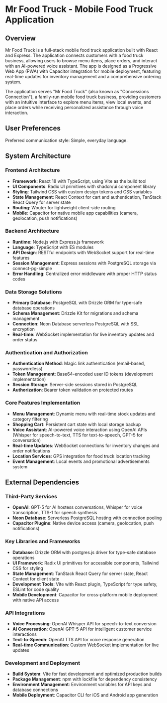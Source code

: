 # Mr Food Truck - Mobile Food Truck Application

## Overview

Mr Food Truck is a full-stack mobile food truck application built with React and Express. The application connects customers with a food truck business, allowing users to browse menu items, place orders, and interact with an AI-powered voice assistant. The app is designed as a Progressive Web App (PWA) with Capacitor integration for mobile deployment, featuring real-time updates for inventory management and a comprehensive ordering system.

The application serves "Mr Food Truck" (also known as "Concessions Connection"), a family-run mobile food truck business, providing customers with an intuitive interface to explore menu items, view local events, and place orders while receiving personalized assistance through voice interaction.

## User Preferences

Preferred communication style: Simple, everyday language.

## System Architecture

### Frontend Architecture
- **Framework**: React 18 with TypeScript, using Vite as the build tool
- **UI Components**: Radix UI primitives with shadcn/ui component library
- **Styling**: Tailwind CSS with custom design tokens and CSS variables
- **State Management**: React Context for cart and authentication, TanStack React Query for server state
- **Routing**: Wouter for lightweight client-side routing
- **Mobile**: Capacitor for native mobile app capabilities (camera, geolocation, push notifications)

### Backend Architecture
- **Runtime**: Node.js with Express.js framework
- **Language**: TypeScript with ES modules
- **API Design**: RESTful endpoints with WebSocket support for real-time features
- **Session Management**: Express sessions with PostgreSQL storage via connect-pg-simple
- **Error Handling**: Centralized error middleware with proper HTTP status codes

### Data Storage Solutions
- **Primary Database**: PostgreSQL with Drizzle ORM for type-safe database operations
- **Schema Management**: Drizzle Kit for migrations and schema management
- **Connection**: Neon Database serverless PostgreSQL with SSL encryption
- **Real-time**: WebSocket implementation for live inventory updates and order status

### Authentication and Authorization
- **Authentication Method**: Magic link authentication (email-based, passwordless)
- **Token Management**: Base64-encoded user ID tokens (development implementation)
- **Session Storage**: Server-side sessions stored in PostgreSQL
- **Authorization**: Bearer token validation on protected routes

### Core Features Implementation
- **Menu Management**: Dynamic menu with real-time stock updates and category filtering
- **Shopping Cart**: Persistent cart state with local storage backup
- **Voice Assistant**: AI-powered voice interaction using OpenAI APIs (Whisper for speech-to-text, TTS for text-to-speech, GPT-5 for conversation)
- **Real-time Updates**: WebSocket connections for inventory changes and order notifications
- **Location Services**: GPS integration for food truck location tracking
- **Event Management**: Local events and promotional advertisements system

## External Dependencies

### Third-Party Services
- **OpenAI**: GPT-5 for AI hostess conversations, Whisper for voice transcription, TTS-1 for speech synthesis
- **Neon Database**: Serverless PostgreSQL hosting with connection pooling
- **Capacitor Plugins**: Native device access (camera, geolocation, push notifications)

### Key Libraries and Frameworks
- **Database**: Drizzle ORM with postgres.js driver for type-safe database operations
- **UI Framework**: Radix UI primitives for accessible components, Tailwind CSS for styling
- **State Management**: TanStack React Query for server state, React Context for client state
- **Development Tools**: Vite with React plugin, TypeScript for type safety, ESLint for code quality
- **Mobile Development**: Capacitor for cross-platform mobile deployment with native API access

### API Integrations
- **Voice Processing**: OpenAI Whisper API for speech-to-text conversion
- **AI Conversation**: OpenAI GPT-5 API for intelligent customer service interactions
- **Text-to-Speech**: OpenAI TTS API for voice response generation
- **Real-time Communication**: Custom WebSocket implementation for live updates

### Development and Deployment
- **Build System**: Vite for fast development and optimized production builds
- **Package Management**: npm with lockfile for dependency consistency
- **Environment Management**: Environment variables for API keys and database connections
- **Mobile Deployment**: Capacitor CLI for iOS and Android app generation